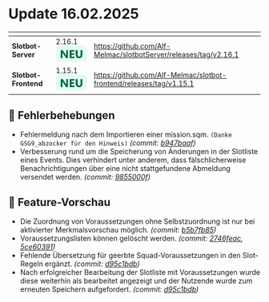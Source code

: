 # Update 16.02.2025

<table data-card-size="large" data-view="cards"><thead><tr><th></th><th></th><th data-hidden data-card-target data-type="content-ref"></th></tr></thead><tbody><tr><td><strong>Slotbot-Server</strong></td><td>2.16.1 <img src="../../.gitbook/assets/Badge-New.png" alt="Neu" data-size="line"></td><td><a href="https://github.com/Alf-Melmac/slotbotServer/releases/tag/v2.16.1">https://github.com/Alf-Melmac/slotbotServer/releases/tag/v2.16.1</a></td></tr><tr><td><strong>Slotbot-Frontend</strong></td><td>1.15.1 <img src="../../.gitbook/assets/Badge-New.png" alt="Neu" data-size="line"></td><td><a href="https://github.com/Alf-Melmac/slotbot-frontend/releases/tag/v1.15.1">https://github.com/Alf-Melmac/slotbot-frontend/releases/tag/v1.15.1</a></td></tr></tbody></table>

## 🐞 Fehlerbehebungen

* Fehlermeldung nach dem Importieren einer mission.sqm. `(Danke GSG9_abzocker für den Hinweis)` _(commit:_ [_b947baaf_](https://github.com/Alf-Melmac/slotbotServer/commit/b947baafe2661cdcddd7d19a75145e09b814fe71)_)_
* Verbesserung rund um die Speicherung von Änderungen in der Slotliste eines Events. Dies verhindert unter anderem, dass fälschlicherweise Benachrichtigungen über eine nicht stattgefundene Abmeldung versendet werden. _(commit:_ [_9855000f_](https://github.com/Alf-Melmac/slotbotServer/commit/9855000f05f069cc8bc9c97e714a1d642786d134)_)_

## 🔮 Feature-Vorschau

* Die Zuordnung von Voraussetzungen ohne Selbstzuordnung ist nur bei aktivierter Merkmalsvorschau möglich. _(commit:_ [_b5b7fb85_](https://github.com/Alf-Melmac/slotbot-frontend/commit/b5b7fb854d3d9de055b14636b9c5c9d17f40af44)_)_
* Voraussetzungslisten können gelöscht werden. _(commit:_ [_2746feac_](https://github.com/Alf-Melmac/slotbot-frontend/commit/2746feac5210dac2fe363ef21b8f327fc92f23e1)_,_ [_5ce60391_](https://github.com/Alf-Melmac/slotbotServer/commit/5ce60391573b5f82adeabe2f6d305fb59cb91f00)_)_
* Fehlende Übersetzung für geerbte Squad-Voraussetzungen in den Slot-Regeln ergänzt. _(commit:_ [_d95c1bdb_](https://github.com/Alf-Melmac/slotbot-frontend/commit/d95c1bdb31e80382769758c310d42ae3a04c5da9)_)_
* Nach erfolgreicher Bearbeitung der Slotliste mit Voraussetzungen wurde diese weiterhin als bearbeitet angezeigt und der Nutzende wurde zum erneuten Speichern aufgefordert. _(commit:_ [_d95c1bdb_](https://github.com/Alf-Melmac/slotbot-frontend/commit/d95c1bdb31e80382769758c310d42ae3a04c5da9)_)_
